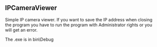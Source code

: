 ## IPCameraViewer
Simple IP camera viewer. 
If you want to save the IP address when closing the program you have to run the program with Administrator rights or you will get an error.

The .exe is in bin\Debug
